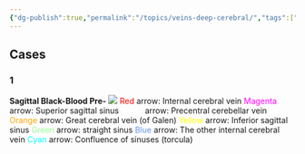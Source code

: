 ```yaml
---
{"dg-publish":true,"permalink":"/topics/veins-deep-cerebral/","tags":["anatomy","MRI","vein"],"created":"2024-01-09T10:27:21.885-08:00","updated":"2024-01-10T11:25:28.451-08:00"}
---
```



## Cases

### 1

**Sagittal Black-Blood Pre-**
![](https://i.imgur.com/z3hsz85.jpg)
<span style="color:red">Red</span> arrow: Internal cerebral vein
<span style="color:magenta">Magenta</span> arrow: Superior sagittal sinus
<span style="color:white">White</span> arrow: Precentral cerebellar vein
<span style="color:orange">Orange</span> arrow: Great cerebral vein (of Galen)
<span style="color:yellow">Yellow</span> arrow: Inferior sagittal sinus
<span style="color:palegreen">Green</span> arrow: straight sinus
<span style="color:cornflowerblue">Blue</span> arrow: The other internal cerebral vein
<span style="color:cyan">Cyan</span> arrow: Confluence of sinuses (torcula)
